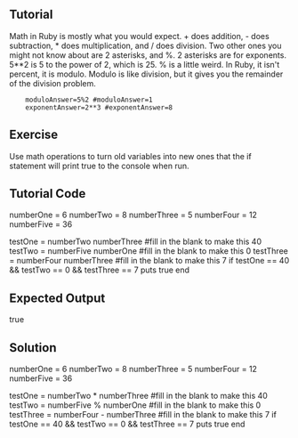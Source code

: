 Tutorial
--------
Math in Ruby is mostly what you would expect. + does addition, - does subtraction, * does multiplication, and / does division.
Two other ones you might not know about are 2 asterisks, and %. 2 asterisks are for exponents. 5**2 is 5 to the power of 2, which is 25. % is a little weird. In Ruby, it isn't percent, it is modulo. Modulo is like division, but it gives you the remainder of the division problem.
```
    moduloAnswer=5%2 #moduloAnswer=1
    exponentAnswer=2**3 #exponentAnswer=8

```
Exercise
--------
Use math operations to turn old variables into new ones that the if statement will print true to the console when run.

Tutorial Code
-------------
numberOne = 6
numberTwo = 8
numberThree = 5
numberFour = 12
numberFive = 36

testOne = numberTwo  numberThree #fill in the blank to make this 40
testTwo = numberFive  numberOne #fill in the blank to make this 0
testThree = numberFour  numberThree #fill in the blank to make this 7
if testOne == 40 && testTwo == 0 && testThree == 7
    puts true
end

Expected Output
---------------
true

Solution
--------

numberOne = 6
numberTwo = 8
numberThree = 5
numberFour = 12
numberFive = 36

testOne = numberTwo * numberThree #fill in the blank to make this 40
testTwo = numberFive % numberOne #fill in the blank to make this 0
testThree = numberFour - numberThree #fill in the blank to make this 7
if testOne == 40 && testTwo == 0 && testThree == 7
    puts true
end
